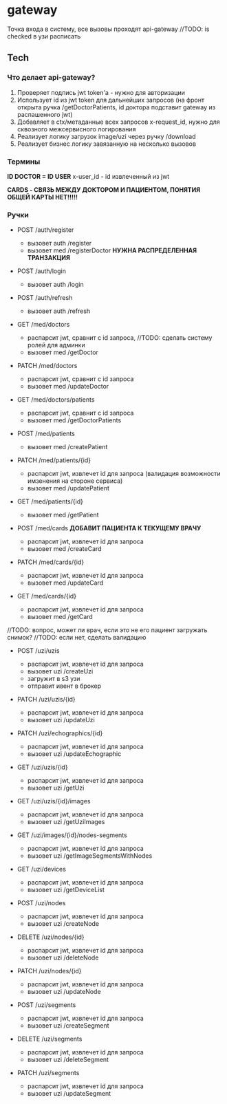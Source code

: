 # gateway

Точка входа в систему, все вызовы проходят api-gateway
//TODO: is checked в узи расписать
## Tech

### Что делает api-gateway?

1) Проверяет подпись jwt token'а - нужно для авторизации 
2) Использует id из jwt token для дальнейших запросов (на фронт открыта ручка /getDoctorPatients, id доктора подставит gateway из распашенного jwt)
3) Добавляет в ctx/метаданные всех запросов x-request_id, нужно для сквозного межсервисного логирования
4) Реализует логику загрузок image/uzi через ручку /download
5) Реализует бизнес логику завязанную на несколько вызовов

### Термины
__ID DOCTOR = ID USER__
x-user_id - id извлеченный из jwt

__CARDS - СВЯЗЬ МЕЖДУ ДОКТОРОМ И ПАЦИЕНТОМ, ПОНЯТИЯ ОБЩЕЙ КАРТЫ НЕТ!!!!!__

### Ручки

+ POST /auth/register
    - вызовет auth /register
    - вызовет med /registerDoctor __НУЖНА РАСПРЕДЕЛЕННАЯ ТРАНЗАКЦИЯ__
+ POST /auth/login
    - вызовет auth /login
+ POST /auth/refresh
    - вызовет auth /refresh


+ GET /med/doctors
    - распарсит jwt, сравнит с id запроса, //TODO: сделать систему ролей для админки
    - вызовет med /getDoctor

+ PATCH /med/doctors
    - распарсит jwt, сравнит с id запроса
    - вызовет med /updateDoctor

+ GET /med/doctors/patients
    - распарсит jwt, сравнит с id запроса
    - вызовет med /getDoctorPatients


+ POST /med/patients
    - вызовет med /createPatient

+ PATCH /med/patients/{id}
    - распарсит jwt, извлечет id для запроса (валидация возможности имзенения на стороне сервиса)
    - вызовет med /updatePatient

+ GET /med/patients/{id}
    - вызовет med /getPatient


+ POST /med/cards __ДОБАВИТ ПАЦИЕНТА К ТЕКУЩЕМУ ВРАЧУ__
    - распарсит jwt, извлечет id для запроса
    - вызовет med /createCard

+ PATCH /med/cards/{id}
    - распарсит jwt, извлечет id для запроса
    - вызовет med /updateCard

+ GET /med/cards/{id}
    - распарсит jwt, извлечет id для запроса
    - вызовет med /getCard


//TODO: вопрос, может ли врач, если это не его пациент загружать снимок?
//TODO: если нет, сделать валидацию
+ POST /uzi/uzis
    - распарсит jwt, извлечет id для запроса
    - вызовет uzi /createUzi
    - загружит в s3 узи
    - отправит ивент в брокер

+ PATCH /uzi/uzis/{id}
    - распарсит jwt, извлечет id для запроса
    - вызовет uzi /updateUzi

+ PATCH /uzi/echographics/{id}
    - распарсит jwt, извлечет id для запроса
    - вызовет uzi /updateEchographic

+ GET /uzi/uzis/{id}
    - распарсит jwt, извлечет id для запроса
    - вызовет uzi /getUzi

+ GET /uzi/uzis/{id}/images
    - распарсит jwt, извлечет id для запроса
    - вызовет uzi /getUziImages

+ GET /uzi/images/{id}/nodes-segments
    - распарсит jwt, извлечет id для запроса
    - вызовет uzi /getImageSegmentsWithNodes


+ GET /uzi/devices
    - распарсит jwt, извлечет id для запроса
    - вызовет uzi /getDeviceList



+ POST /uzi/nodes
    - распарсит jwt, извлечет id для запроса
    - вызовет uzi /createNode

+ DELETE /uzi/nodes/{id}
    - распарсит jwt, извлечет id для запроса
    - вызовет uzi /deleteNode

+ PATCH /uzi/nodes/{id}
    - распарсит jwt, извлечет id для запроса
    - вызовет uzi /updateNode



+ POST /uzi/segments
    - распарсит jwt, извлечет id для запроса
    - вызовет uzi /createSegment

+ DELETE /uzi/segments
    - распарсит jwt, извлечет id для запроса
    - вызовет uzi /deleteSegment

+ PATCH /uzi/segments
    - распарсит jwt, извлечет id для запроса
    - вызовет uzi /updateSegment


    


